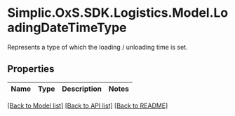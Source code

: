 # Simplic.OxS.SDK.Logistics.Model.LoadingDateTimeType
Represents a type of which the loading / unloading time is set.

## Properties

Name | Type | Description | Notes
------------ | ------------- | ------------- | -------------

[[Back to Model list]](../README.md#documentation-for-models) [[Back to API list]](../README.md#documentation-for-api-endpoints) [[Back to README]](../README.md)

